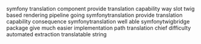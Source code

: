 symfony translation component provide translation capability way slot twig based rendering pipeline going symfonytranslation provide translation capability consequence symfonytranslation well able symfonytwigbridge package give much easier implementation path translation chief difficulty automated extraction translatable string